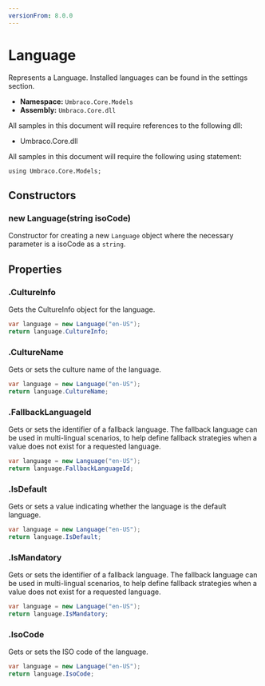 ```yaml
---
versionFrom: 8.0.0
---
```


# Language

Represents a Language. Installed languages can be found in the settings section.

* **Namespace:** `Umbraco.Core.Models`
* **Assembly:** `Umbraco.Core.dll`

All samples in this document will require references to the following dll:

* Umbraco.Core.dll

All samples in this document will require the following using statement:

    using Umbraco.Core.Models;

## Constructors

### new Language(string isoCode)

Constructor for creating a new `Language` object where the necessary parameter is a isoCode as a `string`.

## Properties

### .CultureInfo

Gets the CultureInfo object for the language.

```csharp
var language = new Language("en-US");
return language.CultureInfo;
```

### .CultureName

Gets or sets the culture name of the language.

```csharp
var language = new Language("en-US");
return language.CultureName;
```

### .FallbackLanguageId

Gets or sets the identifier of a fallback language. The fallback language can be used in multi-lingual scenarios, to help  define fallback strategies when a value does not exist for a requested language.

```csharp
var language = new Language("en-US");
return language.FallbackLanguageId;
```

### .IsDefault
Gets or sets a value indicating whether the language is the default language.

```csharp
var language = new Language("en-US");
return language.IsDefault;
```

### .IsMandatory

Gets or sets the identifier of a fallback language. The fallback language can be used in multi-lingual scenarios, to help define fallback strategies when a value does not exist for a requested language.

```csharp
var language = new Language("en-US");
return language.IsMandatory;
```

### .IsoCode

Gets or sets the ISO code of the language.

```csharp
var language = new Language("en-US");
return language.IsoCode;
```
